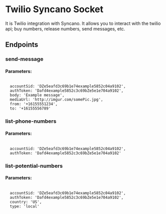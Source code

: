 # Twilio Syncano Socket

It is Twilio integration with Syncano. It allows you to interact with the twilio api; buy numbers, release numbers, send messages, etc.

## Endpoints

### send-message

#### Parameters:
```

  accountSid: 'DZe5eafd3c69b1e74example5852c04a9102',
  authToken: 'Dafd4example5852c3c69bZe5e1e704a9102',
  body: 'Example message',
  mediaUrl: 'http://imgur.com/somePic.jpg',
  from: '+16155551234',
  to: '+16155556789'
```


### list-phone-numbers

#### Parameters:
```

  accountSid: 'DZe5eafd3c69b1e74example5852c04a9102',
  authToken: 'Dafd4example5852c3c69bZe5e1e704a9102'
```


### list-potential-numbers

#### Parameters:
```

  accountSid: 'DZe5eafd3c69b1e74example5852c04a9102',
  authToken: 'Dafd4example5852c3c69bZe5e1e704a9102',
  country: 'US',
  type: 'local'
```

